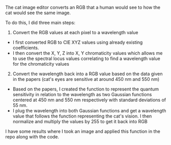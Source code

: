 The cat image editor converts an RGB that a human would see to how the cat would see the same image.

To do this, I did three main steps:
1. Convert the RGB values at each pixel to a wavelength value
  - I first converted RGB to CIE XYZ values using already existing coefficients.
  - I then convert the X, Y, Z into X, Y chromaticity values which allows me to use the spectral locus values correlating to find a wavelength value for the chromaticity values
2. Convert the wavelength back into a RGB value based on the data given in the papers (cat's eyes are sensitive at around 450 nm and 550 nm)
  - Based on the papers, I created the function to represent the quantum sensitivity in relation to the wavelength as two Gaussian functions centered at 450 nm and 550 nm respectively with standard deviations of 55 nm.
  - I plug the wavelength into both Gaussian functions and get a wavelength value that follows the function representing the cat's vision. I then normalize and multiply the values by 255 to get it back into RGB

I have some results where I took an image and applied this function in the repo along with the code.
